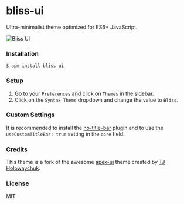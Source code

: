 # bliss-ui
Ultra-minimalist theme optimized for ES6+ JavaScript.

![Bliss UI](http://i.imgur.com/9cSertf.png)

### Installation

```
$ apm install bliss-ui
```

### Setup
1. Go to your `Preferences` and click on `Themes` in the sidebar.
2. Click on the `Syntax Theme` dropdown and change the value to `Bliss`.

### Custom Settings
It is recommended to install the [no-title-bar](https://github.com/lexicalunit/no-title-bar) plugin and to use the `useCustomTitleBar: true` setting in the `core` field.

### Credits
This theme is a fork of the awesome [apex-ui](https://github.com/apex/apex-ui) theme created by [TJ Holowaychuk](https://github.com/tj).

### License
MIT
